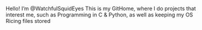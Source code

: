 Hello! I’m @WatchfulSquidEyes
This is my GitHome, where I do projects that interest me, such as Programming in C & Python, as well as keeping my OS Ricing files stored 

